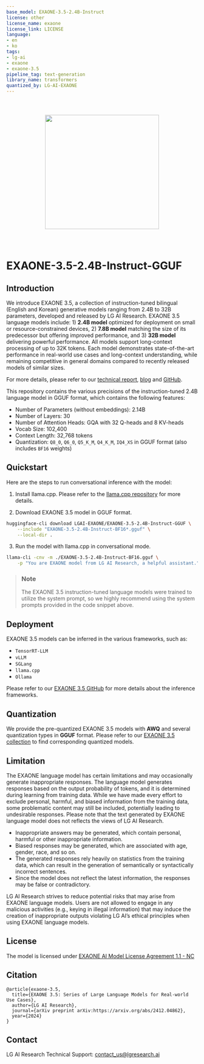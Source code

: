 ```yaml
---
base_model: EXAONE-3.5-2.4B-Instruct
license: other
license_name: exaone
license_link: LICENSE
language:
- en
- ko
tags:
- lg-ai
- exaone
- exaone-3.5
pipeline_tag: text-generation
library_name: transformers
quantized_by: LG-AI-EXAONE
---
```


<p align="center">
<img src="assets/EXAONE_Symbol+BI_3d.png", width="300", style="margin: 40 auto;">
<br>

# EXAONE-3.5-2.4B-Instruct-GGUF

## Introduction

We introduce EXAONE 3.5, a collection of instruction-tuned bilingual (English and Korean) generative models ranging from 2.4B to 32B parameters, developed and released by LG AI Research. EXAONE 3.5 language models include: 1) **2.4B model** optimized for deployment on small or resource-constrained devices, 2) **7.8B model** matching the size of its predecessor but offering improved performance, and 3) **32B model** delivering powerful performance. All models support long-context processing of up to 32K tokens. Each model demonstrates state-of-the-art performance in real-world use cases and long-context understanding, while remaining competitive in general domains compared to recently released models of similar sizes.

For more details, please refer to our [technical report](https://arxiv.org/abs/2412.04862), [blog](https://www.lgresearch.ai/blog/view?seq=507) and [GitHub](https://github.com/LG-AI-EXAONE/EXAONE-3.5).

This repository contains the various precisions of the instruction-tuned 2.4B language model in GGUF format, which contains the following features:

- Number of Parameters (without embeddings): 2.14B
- Number of Layers: 30
- Number of Attention Heads: GQA with 32 Q-heads and 8 KV-heads
- Vocab Size: 102,400
- Context Length: 32,768 tokens
- Quantization: `Q8_0`, `Q6_0`, `Q5_K_M`, `Q4_K_M`, `IQ4_XS` in GGUF format (also includes `BF16` weights)

## Quickstart

Here are the steps to run conversational inference with the model:

1. Install llama.cpp. Please refer to the [llama.cpp repository](https://github.com/ggerganov/llama.cpp) for more details.

2. Download EXAONE 3.5 model in GGUF format.

```bash
huggingface-cli download LGAI-EXAONE/EXAONE-3.5-2.4B-Instruct-GGUF \
    --include "EXAONE-3.5-2.4B-Instruct-BF16*.gguf" \
    --local-dir .
```

3. Run the model with llama.cpp in conversational mode.

```bash
llama-cli -cnv -m ./EXAONE-3.5-2.4B-Instruct-BF16.gguf \
    -p "You are EXAONE model from LG AI Research, a helpful assistant."
```

> ### Note
> The EXAONE 3.5 instruction-tuned language models were trained to utilize the system prompt,
> so we highly recommend using the system prompts provided in the code snippet above.

## Deployment

EXAONE 3.5 models can be inferred in the various frameworks, such as:
- `TensorRT-LLM`
- `vLLM`
- `SGLang`
- `llama.cpp`
- `Ollama`

Please refer to our [EXAONE 3.5 GitHub](https://github.com/LG-AI-EXAONE/EXAONE-3.5) for more details about the inference frameworks.

## Quantization

We provide the pre-quantized EXAONE 3.5 models with **AWQ** and several quantization types in **GGUF** format. 
Please refer to our [EXAONE 3.5 collection](https://huggingface.co/collections/LGAI-EXAONE/exaone-35-674d0e1bb3dcd2ab6f39dbb4) to find corresponding quantized models.

## Limitation

The EXAONE language model has certain limitations and may occasionally generate inappropriate responses. The language model generates responses based on the output probability of tokens, and it is determined during learning from training data. While we have made every effort to exclude personal, harmful, and biased information from the training data, some problematic content may still be included, potentially leading to undesirable responses. Please note that the text generated by EXAONE language model does not reflects the views of LG AI Research.

- Inappropriate answers may be generated, which contain personal, harmful or other inappropriate information.
- Biased responses may be generated, which are associated with age, gender, race, and so on.
- The generated responses rely heavily on statistics from the training data, which can result in the generation of
semantically or syntactically incorrect sentences.
- Since the model does not reflect the latest information, the responses may be false or contradictory.

LG AI Research strives to reduce potential risks that may arise from EXAONE language models. Users are not allowed
to engage in any malicious activities (e.g., keying in illegal information) that may induce the creation of inappropriate
outputs violating LG AI’s ethical principles when using EXAONE language models.

## License

The model is licensed under [EXAONE AI Model License Agreement 1.1 - NC](./LICENSE)

## Citation
 
```
@article{exaone-3.5,
  title={EXAONE 3.5: Series of Large Language Models for Real-world Use Cases},
  author={LG AI Research},
  journal={arXiv preprint arXiv:https://arxiv.org/abs/2412.04862},
  year={2024}
}
```

## Contact
LG AI Research Technical Support: contact_us@lgresearch.ai
